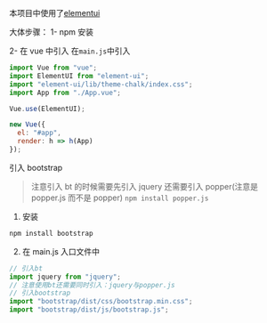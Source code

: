 本项目中使用了[elementui](https://element.eleme.cn/#/zh-CN/component/installation)

大体步骤：
1- npm 安装

2- 在 vue 中引入
在`main.js`中引入

```js
import Vue from "vue";
import ElementUI from "element-ui";
import "element-ui/lib/theme-chalk/index.css";
import App from "./App.vue";

Vue.use(ElementUI);

new Vue({
  el: "#app",
  render: h => h(App)
});
```

引入 bootstrap

> 注意引入 bt 的时候需要先引入 jquery
> 还需要引入 popper(注意是 popper.js 而不是 popper)
> `npm install popper.js`

1. 安装

```js
npm install bootstrap
```

2. 在 main.js 入口文件中

```js
// 引入bt
import jquery from "jquery";
// 注意使用bt还需要同时引入：jquery与popper.js
// 引入bootstrap
import "bootstrap/dist/css/bootstrap.min.css";
import "bootstrap/dist/js/bootstrap.js";
```
